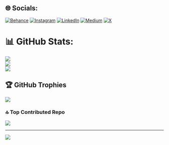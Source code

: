 
## 🌐 Socials:
[![Behance](https://img.shields.io/badge/Behance-1769ff?logo=behance&logoColor=white)](https://behance.net/sumeethibare) [![Instagram](https://img.shields.io/badge/Instagram-%23E4405F.svg?logo=Instagram&logoColor=white)](https://instagram.com/sayitmyth) [![LinkedIn](https://img.shields.io/badge/LinkedIn-%230077B5.svg?logo=linkedin&logoColor=white)](https://linkedin.com/in/sumeethibare) [![Medium](https://img.shields.io/badge/Medium-12100E?logo=medium&logoColor=white)](https://medium.com/@sumeethibare) [![X](https://img.shields.io/badge/X-black.svg?logo=X&logoColor=white)](https://x.com/theforeverfella) 
# 📊 GitHub Stats:
![](https://github-readme-stats.vercel.app/api?username=sumeethibare&theme=neon&hide_border=true&include_all_commits=true&count_private=true)<br/>
![](https://github-readme-streak-stats.herokuapp.com/?user=sumeethibare&theme=neon&hide_border=true)<br/>
![](https://github-readme-stats.vercel.app/api/top-langs/?username=sumeethibare&theme=neon&hide_border=true&include_all_commits=true&count_private=true&layout=compact)

## 🏆 GitHub Trophies
![](https://github-profile-trophy.vercel.app/?username=sumeethibare&theme=neon&no-frame=true&no-bg=false&margin-w=4)

### 🔝 Top Contributed Repo
![](https://github-contributor-stats.vercel.app/api?username=sumeethibare&limit=5&theme=neon&combine_all_yearly_contributions=true)

---
[![](https://visitcount.itsvg.in/api?id=sumeethibare&icon=9&color=5)](https://visitcount.itsvg.in)

<!-- Proudly created with GPRM ( https://gprm.itsvg.in ) -->
